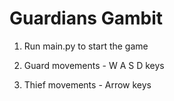 # Guardians Gambit

1. Run main.py to start the game

2. Guard movements - W A S D keys

3. Thief movements - Arrow keys
